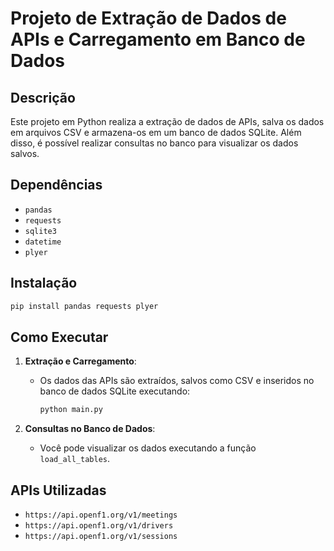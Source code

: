 
# Projeto de Extração de Dados de APIs e Carregamento em Banco de Dados

## Descrição
Este projeto em Python realiza a extração de dados de APIs, salva os dados em arquivos CSV e armazena-os em um banco de dados SQLite. Além disso, é possível realizar consultas no banco para visualizar os dados salvos.

## Dependências
- `pandas`
- `requests`
- `sqlite3`
- `datetime`
- `plyer`

## Instalação
```bash
pip install pandas requests plyer
```

## Como Executar
1. **Extração e Carregamento**:
   - Os dados das APIs são extraídos, salvos como CSV e inseridos no banco de dados SQLite executando:
     ```python
     python main.py
     ```

2. **Consultas no Banco de Dados**:
   - Você pode visualizar os dados executando a função `load_all_tables`.

## APIs Utilizadas
- `https://api.openf1.org/v1/meetings`
- `https://api.openf1.org/v1/drivers`
- `https://api.openf1.org/v1/sessions`
